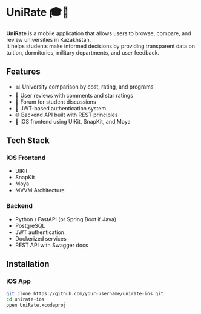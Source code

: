 # UniRate 🎓📱

**UniRate** is a mobile application that allows users to browse, compare, and review universities in Kazakhstan.  
It helps students make informed decisions by providing transparent data on tuition, dormitories, military departments, and user feedback.

## Features

- 📊 University comparison by cost, rating, and programs  
- 📝 User reviews with comments and star ratings  
- 💬 Forum for student discussions  
- 🔐 JWT-based authentication system  
- 🌐 Backend API built with REST principles  
- 📱 iOS frontend using UIKit, SnapKit, and Moya  

## Tech Stack

### iOS Frontend
- UIKit
- SnapKit
- Moya
- MVVM Architecture

### Backend
- Python / FastAPI (or Spring Boot if Java)
- PostgreSQL
- JWT authentication
- Dockerized services
- REST API with Swagger docs

## Installation

### iOS App
```bash
git clone https://github.com/your-username/unirate-ios.git
cd unirate-ios
open UniRate.xcodeproj
